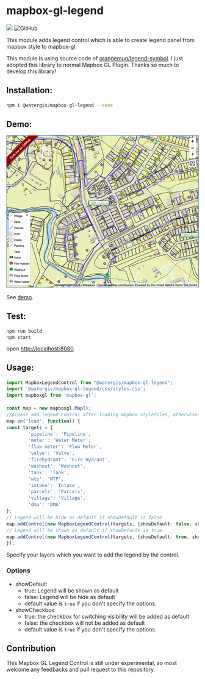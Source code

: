 # mapbox-gl-legend
![](https://github.com/watergis/mapbox-gl-legend/workflows/Node.js%20Package/badge.svg)
![GitHub](https://img.shields.io/github/license/watergis/mapbox-gl-legend)

This module adds legend control which is able to create legend panel from mapbox style to mapbox-gl.

This module is using source code of [orangemug/legend-symbol](https://github.com/orangemug/legend-symbol). I just adopted this library to normal Mapbox GL Plugin. Thanks so much to develop this library!

## Installation:

```bash
npm i @watergis/mapbox-gl-legend --save
```

## Demo:
![demo.gif](./demo.gif)

See [demo](https://watergis.github.io/mapbox-gl-legend/#12/-1.08551/35.87063).

## Test:

```
npm run build
npm start
```

open [http://localhost:8080](http://localhost:8080).

## Usage:

```ts
import MapboxLegendControl from "@watergis/mapbox-gl-legend";
import '@watergis/mapbox-gl-legend/css/styles.css';
import mapboxgl from 'mapbox-gl';

const map = new mapboxgl.Map();
//please add legend control after loading mapbox stylefiles, otherwise it causes errors...
map.on('load', function() {
const targets = {
        'pipeline': 'Pipeline',
        'meter': 'Water Meter',
        'flow meter': 'Flow Meter', 
        'valve': 'Valve', 
        'firehydrant': 'Fire Hydrant', 
        'washout': 'Washout',
        'tank': 'Tank', 
        'wtp': 'WTP', 
        'intake': 'Intake', 
        'parcels': 'Parcels', 
        'village': 'Village', 
        'dma': 'DMA'
};
// Legend will be hide as default if showDefault is false
map.addControl(new MapboxLegendControl(targets, {showDefault: false, showCheckbox: false}), 'top-right');
// Legend will be shown as default if showDefault is true
map.addControl(new MapboxLegendControl(targets, {showDefault: true, showCheckbox: true}), 'bottom-right');
});
```

Specify your layers which you want to add the legend by the control.

### Options
- showDefault
  - true: Legend will be shown as default
  - false: Legend will be hide as default
  - default value is `true` if you don't specify the options.
- showCheckbox
  - true: the checkbox for switching visibility will be added as default
  - false: the checkbox will not be added as default
  - default value is `true` if you don't specify the options.

## Contribution

This Mapbox GL Legend Control is still under experimental, so most welcome any feedbacks and pull request to this repository.
